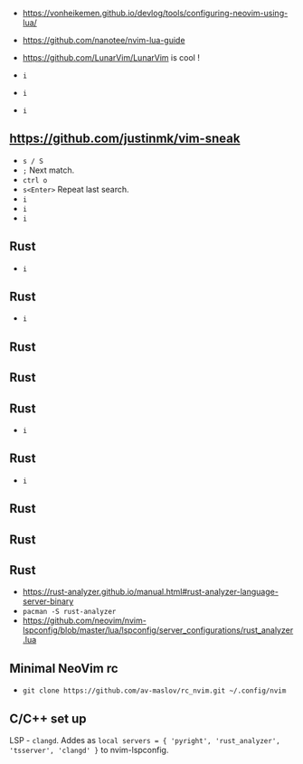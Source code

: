 
- https://vonheikemen.github.io/devlog/tools/configuring-neovim-using-lua/
- https://github.com/nanotee/nvim-lua-guide
- https://github.com/LunarVim/LunarVim is cool !

- `i`
- `i`
- `i`

## https://github.com/justinmk/vim-sneak


- `s / S`
- `;` Next match.
- `ctrl o`
- `s<Enter>` Repeat last search.
- `i`
- `i`
- `i`

## Rust 
- `i`

## Rust 
- `i`

## Rust 

## Rust 

## Rust 
- `i`

## Rust 
- `i`

## Rust 

## Rust 

## Rust 

- https://rust-analyzer.github.io/manual.html#rust-analyzer-language-server-binary
- `pacman -S rust-analyzer`
- https://github.com/neovim/nvim-lspconfig/blob/master/lua/lspconfig/server_configurations/rust_analyzer.lua


## Minimal NeoVim rc 

- `git clone https://github.com/av-maslov/rc_nvim.git ~/.config/nvim`



## C/C++ set up

LSP - `clangd`.
Addes as `local servers = { 'pyright', 'rust_analyzer', 'tsserver', 'clangd' }` to nvim-lspconfig.
